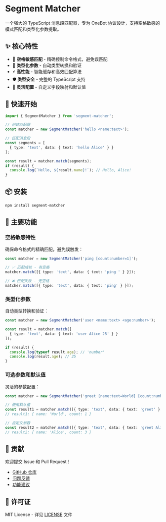 # Segment Matcher

一个强大的 TypeScript 消息段匹配器，专为 OneBot 协议设计，支持空格敏感的模式匹配和类型化参数提取。

## ✨ 核心特性

- 🎯 **空格敏感匹配** - 精确控制命令格式，避免误匹配
- 🔧 **类型化参数** - 自动类型转换和验证
- ⚡ **高性能** - 智能缓存和高效匹配算法
- 🛡️ **类型安全** - 完整的 TypeScript 支持
- 🔄 **灵活配置** - 自定义字段映射和默认值

## 🚀 快速开始

```typescript
import { SegmentMatcher } from 'segment-matcher';

// 创建匹配器
const matcher = new SegmentMatcher('hello <name:text>');

// 匹配消息段
const segments = [
  { type: 'text', data: { text: 'hello Alice' } }
];

const result = matcher.match(segments);
if (result) {
  console.log(`Hello, ${result.name}!`); // Hello, Alice!
}
```

## 📦 安装

```bash
npm install segment-matcher
```

## 🎯 主要功能

### 空格敏感特性
确保命令格式的精确匹配，避免误触发：

```typescript
const matcher = new SegmentMatcher('ping [count:number=1]');

// ✅ 匹配成功 - 有空格
matcher.match([{ type: 'text', data: { text: 'ping ' } }]);

// ❌ 匹配失败 - 无空格
matcher.match([{ type: 'text', data: { text: 'ping' } }]);
```

### 类型化参数
自动类型转换和验证：

```typescript
const matcher = new SegmentMatcher('user <name:text> <age:number>');

const result = matcher.match([
  { type: 'text', data: { text: 'user Alice 25' } }
]);

if (result) {
  console.log(typeof result.age); // 'number'
  console.log(result.age); // 25
}
```

### 可选参数和默认值
灵活的参数配置：

```typescript
const matcher = new SegmentMatcher('greet [name:text=World] [count:number=1]');

// 使用默认值
const result1 = matcher.match([{ type: 'text', data: { text: 'greet' } }]);
// result1: { name: 'World', count: 1 }

// 自定义参数
const result2 = matcher.match([{ type: 'text', data: { text: 'greet Alice 3' } }]);
// result2: { name: 'Alice', count: 3 }
```

## 🤝 贡献

欢迎提交 Issue 和 Pull Request！

- [GitHub 仓库](https://github.com/your-username/segment-matcher)
- [问题反馈](https://github.com/your-username/segment-matcher/issues)
- [功能建议](https://github.com/your-username/segment-matcher/discussions)

## 📄 许可证

MIT License - 详见 [LICENSE](https://github.com/your-username/segment-matcher/blob/main/LICENSE) 文件 